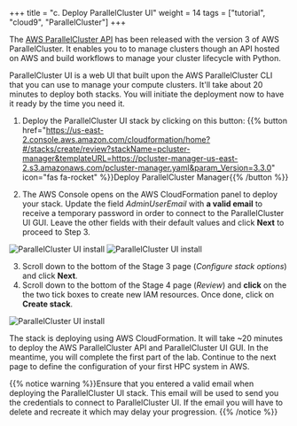 +++
title = "c. Deploy ParallelCluster UI"
weight = 14
tags = ["tutorial", "cloud9", "ParallelCluster"]
+++

The [AWS ParallelCluster API](https://docs.aws.amazon.com/parallelcluster/latest/ug/api-reference-v3.html) has been released with the version 3 of AWS ParallelCluster. It enables you to to manage clusters though an API hosted on AWS and build workflows to manage your cluster lifecycle with Python.

ParallelCluster UI is a web UI that built upon the AWS ParallelCluster CLI that you can use to manage your compute clusters. It'll take about 20 minutes to deploy both stacks. You will initiate the deployment now to have it ready by the time you need it.

1. Deploy the ParallelCluster UI stack by clicking on this button:
    {{% button href="https://us-east-2.console.aws.amazon.com/cloudformation/home?#/stacks/create/review?stackName=pcluster-manager&templateURL=https://pcluster-manager-us-east-2.s3.amazonaws.com/pcluster-manager.yaml&param_Version=3.3.0"  icon="fas fa-rocket" %}}Deploy ParallelCluster Manager{{% /button %}}

2. The AWS Console opens on the AWS CloudFormation panel to deploy your stack. Update the field *AdminUserEmail* with **a valid email** to receive a temporary password in order to connect to the ParallelCluster UI GUI. Leave the other fields with their default values and click **Next** to proceed to Step 3.

![ParallelCluster UI install](/images/01-getting-started/pcmanager-install.png)
![ParallelCluster UI install](/images/01-getting-started/pcmanager-stack.png)

3. Scroll down to the bottom of the Stage 3 page (*Configure stack options*) and click **Next**.
4. Scroll down to the bottom of the Stage 4 page (*Review*) and **click** on the the two tick boxes to create new IAM resources. Once done, click on **Create stack**.

![ParallelCluster UI install](/images/01-getting-started/pcmanager-deploy.png)

The stack is deploying using AWS CloudFormation. It will take ~20 minutes to deploy the AWS ParallelCluster API and ParallelCluster UI GUI. In the meantime, you will complete the first part of the lab. Continue to the next page to define the configuration of your first HPC system in AWS.

{{% notice warning %}}Ensure that you entered a valid email when deploying the ParallelCluster UI stack. This email will be used to send you the credentials to connect to ParallelCluster UI. If the email you will have to delete and recreate it which may delay your progression.
{{% /notice %}}
